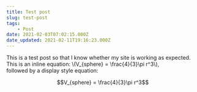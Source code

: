 ```yaml
---
title: Test post
slug: test-post
tags: 
    - Post
date: 2021-02-03T07:02:15.000Z
date_updated: 2021-02-11T19:16:23.000Z
---
```


This is a test post so that I know whether my site is working as expected.
This is an inline equation: \\(V_{sphere} = \frac{4}{3}\pi r^3\\),<br>
followed by a display style equation:

$$V_{sphere} = \frac{4}{3}\pi r^3$$